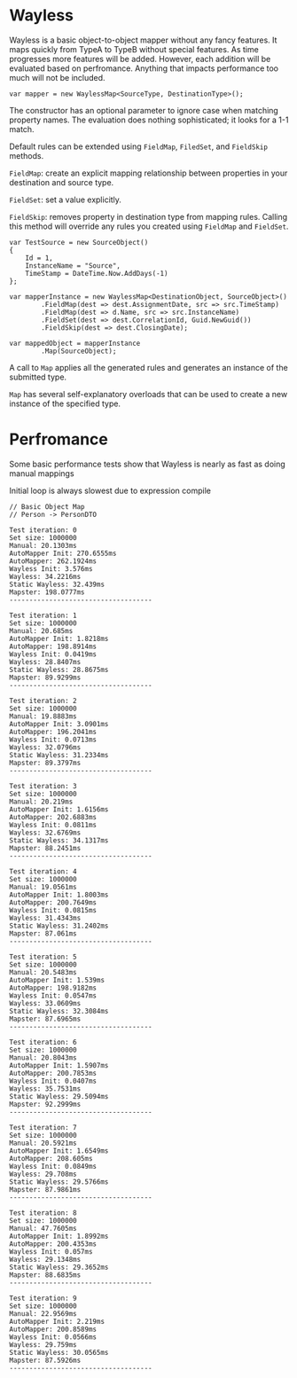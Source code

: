 # Wayless

Wayless is a basic object-to-object mapper without any fancy features. 
It maps quickly from TypeA to TypeB without special features. As time progresses
more features will be added. However, each addition will be evaluated based on
perfromance. Anything that impacts performance too much will not be included.

`var mapper = new WaylessMap<SourceType, DestinationType>();`

The constructor has an optional parameter to ignore case when matching property names. 
The evaluation does nothing sophisticated; it looks for a 1-1 match. 

Default rules can be extended using `FieldMap`, `FiledSet`, and `FieldSkip` methods. 

`FieldMap`: create an explicit mapping relationship between properties in your destination
and source type.

`FieldSet`: set a value explicitly. 

`FieldSkip`: removes property in destination type from mapping rules. Calling this method will override 
any rules you created using `FieldMap` and `FieldSet`.

    var TestSource = new SourceObject()
    {
        Id = 1,
        InstanceName = "Source",
        TimeStamp = DateTime.Now.AddDays(-1)
    };

    var mapperInstance = new WaylessMap<DestinationObject, SourceObject>()
            .FieldMap(dest => dest.AssignmentDate, src => src.TimeStamp)
            .FieldMap(dest => d.Name, src => src.InstanceName)
            .FieldSet(dest => dest.CorrelationId, Guid.NewGuid())
            .FieldSkip(dest => dest.ClosingDate);
                        
    var mappedObject = mapperInstance                        
            .Map(SourceObject);

A call to `Map` applies all the generated rules and generates an instance of the submitted type.

`Map` has several self-explanatory overloads   that can be used to create a new instance of the specified 
type.
                        
# Perfromance
Some basic performance tests show that Wayless is nearly as fast as doing manual mappings

Initial loop is always slowest due to expression compile

	// Basic Object Map
	// Person -> PersonDTO
	
	Test iteration: 0
	Set size: 1000000
	Manual: 20.1303ms
	AutoMapper Init: 270.6555ms
	AutoMapper: 262.1924ms
	Wayless Init: 3.576ms
	Wayless: 34.2216ms
	Static Wayless: 32.439ms
	Mapster: 198.0777ms
	------------------------------------

	Test iteration: 1
	Set size: 1000000
	Manual: 20.685ms
	AutoMapper Init: 1.8218ms
	AutoMapper: 198.8914ms
	Wayless Init: 0.0419ms
	Wayless: 28.8407ms
	Static Wayless: 28.8675ms
	Mapster: 89.9299ms
	------------------------------------

	Test iteration: 2
	Set size: 1000000
	Manual: 19.8883ms
	AutoMapper Init: 3.0901ms
	AutoMapper: 196.2041ms
	Wayless Init: 0.0713ms
	Wayless: 32.0796ms
	Static Wayless: 31.2334ms
	Mapster: 89.3797ms
	------------------------------------

	Test iteration: 3
	Set size: 1000000
	Manual: 20.219ms
	AutoMapper Init: 1.6156ms
	AutoMapper: 202.6883ms
	Wayless Init: 0.0811ms
	Wayless: 32.6769ms
	Static Wayless: 34.1317ms
	Mapster: 88.2451ms
	------------------------------------

	Test iteration: 4
	Set size: 1000000
	Manual: 19.0561ms
	AutoMapper Init: 1.8003ms
	AutoMapper: 200.7649ms
	Wayless Init: 0.0815ms
	Wayless: 31.4343ms
	Static Wayless: 31.2402ms
	Mapster: 87.061ms
	------------------------------------

	Test iteration: 5
	Set size: 1000000
	Manual: 20.5483ms
	AutoMapper Init: 1.539ms
	AutoMapper: 198.9182ms
	Wayless Init: 0.0547ms
	Wayless: 33.0609ms
	Static Wayless: 32.3084ms
	Mapster: 87.6965ms
	------------------------------------

	Test iteration: 6
	Set size: 1000000
	Manual: 20.8043ms
	AutoMapper Init: 1.5907ms
	AutoMapper: 200.7853ms
	Wayless Init: 0.0407ms
	Wayless: 35.7531ms
	Static Wayless: 29.5094ms
	Mapster: 92.2999ms
	------------------------------------

	Test iteration: 7
	Set size: 1000000
	Manual: 20.5921ms
	AutoMapper Init: 1.6549ms
	AutoMapper: 208.605ms
	Wayless Init: 0.0849ms
	Wayless: 29.708ms
	Static Wayless: 29.5766ms
	Mapster: 87.9861ms
	------------------------------------

	Test iteration: 8
	Set size: 1000000
	Manual: 47.7605ms
	AutoMapper Init: 1.8992ms
	AutoMapper: 200.4353ms
	Wayless Init: 0.057ms
	Wayless: 29.1348ms
	Static Wayless: 29.3652ms
	Mapster: 88.6835ms
	------------------------------------

	Test iteration: 9
	Set size: 1000000
	Manual: 22.9569ms
	AutoMapper Init: 2.219ms
	AutoMapper: 200.8589ms
	Wayless Init: 0.0566ms
	Wayless: 29.759ms
	Static Wayless: 30.0565ms
	Mapster: 87.5926ms
	------------------------------------
